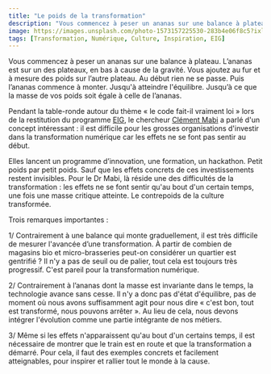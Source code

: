 ```yaml
---
title: "Le poids de la transformation"
description: "Vous commencez à peser un ananas sur une balance à plateau. L’ananas est sur un des plateaux, en bas à cause de la gravité. Vous ajoutez au fur et à mesure des poids sur l’autre plateau."
image: https://images.unsplash.com/photo-1573157225530-283b4e06f8c5?ixlib=rb-1.2.1&ixid=eyJhcHBfaWQiOjEyMDd9&auto=format&fit=crop&w=1639&q=80
tags: [Transformation, Numérique, Culture, Inspiration, EIG]
---
```


Vous commencez à peser un ananas sur une balance à plateau. L’ananas est sur un des plateaux, en bas à cause de la gravité. Vous ajoutez au fur et à mesure des poids sur l’autre plateau. Au début rien ne se passe. Puis l’ananas commence à monter. Jusqu'à atteindre l'équilibre. Jusqu’à ce que la masse de vos poids soit égale à celle de l’ananas.

Pendant la table-ronde autour du thème « le code fait-il vraiment loi » lors de la restitution du programme [EIG](https://entrepreneur-interet-general.etalab.gouv.fr/), le chercheur [Clément Mabi](https://twitter.com/C_Mabi) a parlé d'un concept intéressant : il est difficile pour les grosses organisations d'investir dans la transformation numérique car les effets ne se font pas sentir au début.

Elles lancent un programme d’innovation, une formation, un hackathon. Petit poids par petit poids. Sauf que les effets concrets de ces investissements restent invisibles. Pour le Dr Mabi, là réside une des difficultés de la transformation : les effets ne se font sentir qu'au bout d'un certain temps, une fois une masse critique atteinte. Le contrepoids de la culture transformée.

Trois remarques importantes :

1/ Contrairement à une balance qui monte graduellement, il est très difficile de mesurer l'avancée d’une transformation. À partir de combien de magasins bio et micro-brasseries peut-on considérer un quartier est gentrifié ? Il n'y a pas de seuil ou de palier, tout cela est toujours très progressif. C'est pareil pour la transformation numérique.

2/ Contrairement à l’ananas dont la masse est invariante dans le temps, la technologie avance sans cesse. Il n'y a donc pas d'état d'équilibre, pas de moment où nous avons suffisamment agit pour nous dire « c'est bon, tout est transformé, nous pouvons arrêter ». Au lieu de cela, nous devons intégrer l'évolution comme une partie intégrante de nos métiers.

3/ Même si les effets n'apparaissent qu'au bout d'un certains temps, il est nécessaire de montrer que le train est en route et que la transformation a démarré. Pour cela, il faut des exemples concrets et facilement atteignables, pour inspirer et rallier tout le monde à la cause.
